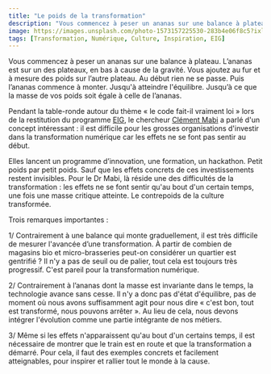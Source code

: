 ```yaml
---
title: "Le poids de la transformation"
description: "Vous commencez à peser un ananas sur une balance à plateau. L’ananas est sur un des plateaux, en bas à cause de la gravité. Vous ajoutez au fur et à mesure des poids sur l’autre plateau."
image: https://images.unsplash.com/photo-1573157225530-283b4e06f8c5?ixlib=rb-1.2.1&ixid=eyJhcHBfaWQiOjEyMDd9&auto=format&fit=crop&w=1639&q=80
tags: [Transformation, Numérique, Culture, Inspiration, EIG]
---
```


Vous commencez à peser un ananas sur une balance à plateau. L’ananas est sur un des plateaux, en bas à cause de la gravité. Vous ajoutez au fur et à mesure des poids sur l’autre plateau. Au début rien ne se passe. Puis l’ananas commence à monter. Jusqu'à atteindre l'équilibre. Jusqu’à ce que la masse de vos poids soit égale à celle de l’ananas.

Pendant la table-ronde autour du thème « le code fait-il vraiment loi » lors de la restitution du programme [EIG](https://entrepreneur-interet-general.etalab.gouv.fr/), le chercheur [Clément Mabi](https://twitter.com/C_Mabi) a parlé d'un concept intéressant : il est difficile pour les grosses organisations d'investir dans la transformation numérique car les effets ne se font pas sentir au début.

Elles lancent un programme d’innovation, une formation, un hackathon. Petit poids par petit poids. Sauf que les effets concrets de ces investissements restent invisibles. Pour le Dr Mabi, là réside une des difficultés de la transformation : les effets ne se font sentir qu'au bout d'un certain temps, une fois une masse critique atteinte. Le contrepoids de la culture transformée.

Trois remarques importantes :

1/ Contrairement à une balance qui monte graduellement, il est très difficile de mesurer l'avancée d’une transformation. À partir de combien de magasins bio et micro-brasseries peut-on considérer un quartier est gentrifié ? Il n'y a pas de seuil ou de palier, tout cela est toujours très progressif. C'est pareil pour la transformation numérique.

2/ Contrairement à l’ananas dont la masse est invariante dans le temps, la technologie avance sans cesse. Il n'y a donc pas d'état d'équilibre, pas de moment où nous avons suffisamment agit pour nous dire « c'est bon, tout est transformé, nous pouvons arrêter ». Au lieu de cela, nous devons intégrer l'évolution comme une partie intégrante de nos métiers.

3/ Même si les effets n'apparaissent qu'au bout d'un certains temps, il est nécessaire de montrer que le train est en route et que la transformation a démarré. Pour cela, il faut des exemples concrets et facilement atteignables, pour inspirer et rallier tout le monde à la cause.
